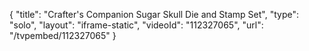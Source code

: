 {
    "title": "Crafter's Companion Sugar Skull Die and Stamp Set",
    "type": "solo",
    "layout": "iframe-static",
    "videoId": "112327065",
    "url": "\/tvpembed\/112327065"
}